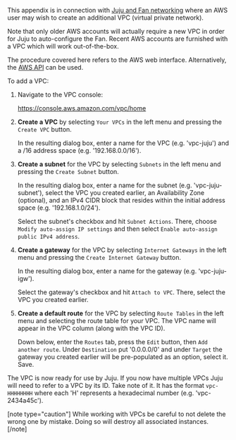 This appendix is in connection with [Juju and Fan networking](/t/fan-container-networking/1065) where an AWS user may wish to create an additional VPC (virtual private network).

Note that only older AWS accounts will actually require a new VPC in order for Juju to auto-configure the Fan. Recent AWS accounts are furnished with a VPC which will work out-of-the-box.

The procedure covered here refers to the AWS web interface. Alternatively, the [AWS API](http://docs.aws.amazon.com/AWSEC2/latest/APIReference/API_CreateVpc.html) can be used.

To add a VPC:

1.  Navigate to the VPC console:

    https://console.aws.amazon.com/vpc/home

2.  **Create a VPC** by selecting `Your VPCs` in the left menu and pressing the `Create VPC` button.

    In the resulting dialog box, enter a name for the VPC (e.g. 'vpc-juju') and a /16 address space (e.g. '192.168.0.0/16').

3.  **Create a subnet** for the VPC by selecting `Subnets` in the left menu and pressing the `Create Subnet` button.

    In the resulting dialog box, enter a name for the subnet (e.g. 'vpc-juju-subnet'), select the VPC you created earlier, an Availability Zone (optional), and an IPv4 CIDR block that resides within the initial address space (e.g. '192.168.1.0/24').

    Select the subnet's checkbox and hit `Subnet Actions`. There, choose `Modify auto-assign IP settings` and then select `Enable auto-assign public IPv4 address`.

4.  **Create a gateway** for the VPC by selecting `Internet Gateways` in the left menu and pressing the `Create Internet Gateway` button.

    In the resulting dialog box, enter a name for the gateway (e.g. 'vpc-juju-igw').

    Select the gateway's checkbox and hit `Attach to VPC`. There, select the VPC you created earlier.

5.  **Create a default route** for the VPC by selecting `Route Tables` in the left menu and selecting the route table for your VPC. The VPC name will appear in the VPC column (along with the VPC ID).

    Down below, enter the `Routes` tab, press the `Edit` button, then `Add another route`. Under `Destination` put '0.0.0.0/0' and under `Target` the gateway you created earlier will be pre-populated as an option, select it. Save.

The VPC is now ready for use by Juju. If you now have multiple VPCs Juju will need to refer to a VPC by its ID. Take note of it. It has the format `vpc-HHHHHHHH` where each 'H' represents a hexadecimal number (e.g. 'vpc-2434a45c').

[note type="caution"]
While working with VPCs be careful to not delete the wrong one by mistake. Doing so will destroy all associated instances.
[/note]

<!-- LINKS -->
